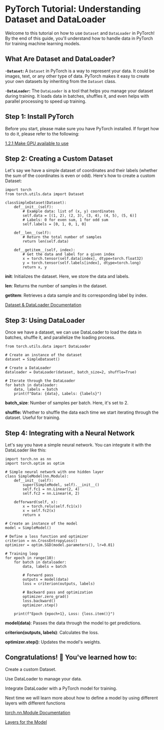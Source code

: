 # PyTorch Tutorial: Understanding Dataset and DataLoader

Welcome to this tutorial on how to use `Dataset` and `DataLoader` in PyTorch! By the end of this guide, you'll understand how to handle data in PyTorch for training machine learning models.

## What Are Dataset and DataLoader?

-**`Dataset`:** A `Dataset` in PyTorch is a way to represent your data. It could be images, text, or any other type of data. PyTorch makes it easy to create your own datasets by inheriting from the `Dataset` class.
  
-**`DataLoader`:** The `DataLoader` is a tool that helps you manage your dataset during training. It loads data in batches, shuffles it, and even helps with parallel processing to speed up training.

## Step 1: Install PyTorch

Before you start, please make sure you have PyTorch installed. If forget how to do it, please refer to the following:

[1.2.1 Make GPU available to use](https://github.com/MM-YY-WW/Final-molecule-training-project/blob/main/1.Preliminary.md#121-make-gpu-available-to-use)

## Step 2: Creating a Custom Dataset

Let's say we have a simple dataset of coordinates and their labels (whether the sum of the coordinates is even or odd). Here's how to create a custom Dataset:

```
import torch
from torch.utils.data import Dataset

classSimpleDataset(Dataset):
    def__init__(self):
        # Example data: list of (x, y) coordinates
        self.data = [(1, 2), (2, 3), (3, 4), (4, 5), (5, 6)]
        # Labels: 0 for even sum, 1 for odd sum
        self.labels = [0, 1, 0, 1, 0]
    
    def__len__(self):
        # Return the total number of samples
        return len(self.data)
    
    def__getitem__(self, index):
        # Get the data and label for a given index
        x = torch.tensor(self.data[index], dtype=torch.float32)
        y = torch.tensor(self.labels[index], dtype=torch.long)
        return x, y

```

__init__: Initializes the dataset. Here, we store the data and labels.

__len__: Returns the number of samples in the dataset.

__getitem__: Retrieves a data sample and its corresponding label by index.

[Dataset & DataLoader Documentation](https://pytorch.org/tutorials/beginner/basics/data_tutorial.html)

## Step 3: Using DataLoader
Once we have a dataset, we can use DataLoader to load the data in batches, shuffle it, and parallelize the loading process.

```
from torch.utils.data import DataLoader

# Create an instance of the dataset
dataset = SimpleDataset()

# Create a DataLoader
dataloader = DataLoader(dataset, batch_size=2, shuffle=True)

# Iterate through the DataLoader
for batch in dataloader:
    data, labels = batch
    print(f"Data: {data}, Labels: {labels}")
```

**batch_size**: Number of samples per batch. Here, it's set to 2.

**shuffle:** Whether to shuffle the data each time we start iterating through the dataset. Useful for training.


## Step 4: Integrating with a Neural Network

Let's say you have a simple neural network. You can integrate it with the DataLoader like this:


```
import torch.nn as nn
import torch.optim as optim

# Simple neural network with one hidden layer
class SimpleModel(nn.Module):
    def__init__(self):
        super(SimpleModel, self).__init__()
        self.fc1 = nn.Linear(2, 4)
        self.fc2 = nn.Linear(4, 2)
    
    defforward(self, x):
        x = torch.relu(self.fc1(x))
        x = self.fc2(x)
        return x

# Create an instance of the model
model = SimpleModel()

# Define a loss function and optimizer
criterion = nn.CrossEntropyLoss()
optimizer = optim.SGD(model.parameters(), lr=0.01)

# Training loop
for epoch in range(10):
    for batch in dataloader:
        data, labels = batch
        
        # Forward pass
        outputs = model(data)
        loss = criterion(outputs, labels)
        
        # Backward pass and optimization
        optimizer.zero_grad()
        loss.backward()
        optimizer.step()
    
    print(f"Epoch {epoch+1}, Loss: {loss.item()}")
```
**model(data)**: Passes the data through the model to get predictions.

**criterion(outputs, labels)**: Calculates the loss.

**optimizer.step()**: Updates the model's weights.



## Congratulations! 🎉 You've learned how to:

Create a custom Dataset.

Use DataLoader to manage your data.

Integrate DataLoader with a PyTorch model for training.


Next time we will learn more about how to define a model by using different layers with different functions

[torch.nn.Module Documentation](https://pytorch.org/docs/stable/generated/torch.nn.Module.html)

[Layers for the Model](https://pytorch.org/docs/stable/nn.html)

